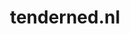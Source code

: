 ---
layout: post
title:  "tenderned.nl"
internal_url:  "/dutchgov/tenderned.nl.html"
subdomains_count: 18
all_subdomains_count: 39
urls_count: 8
ssl_rank: 0
http_rank: 62
url_link: /data/tenderned.nl/urls.txt
all_subdomains_link: /data/tenderned.nl/all_subdomains.txt
subdomains_link: /data/tenderned.nl/subdomains.txt
categories: dutchgov
---
